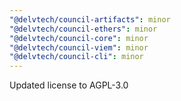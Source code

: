 ```yaml
---
"@delvtech/council-artifacts": minor
"@delvtech/council-ethers": minor
"@delvtech/council-core": minor
"@delvtech/council-viem": minor
"@delvtech/council-cli": minor
---
```


Updated license to AGPL-3.0
